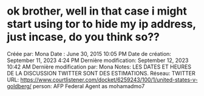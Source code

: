 # ok brother, well in that case i might start using tor to hide my ip address, just incase, do you think so??

Créée par: Mona
Date : June 30, 2015 10:05 PM
Date de création: September 11, 2023 4:24 PM
Dernière modification: September 12, 2023 10:42 AM
Dernière modification par: Mona
Notes: LES DATES ET HEURES DE LA DISCUSSION TWITTER SONT DES ESTIMATIONS.
Réseau: TWITTER
URL: https://www.courtlistener.com/docket/6259243/100/1/united-states-v-goldberg/
person: AFP Federal Agent as mohamadmo7